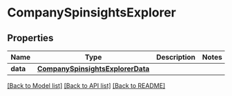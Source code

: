 # CompanySpinsightsExplorer

## Properties
Name | Type | Description | Notes
------------ | ------------- | ------------- | -------------
**data** | [**CompanySpinsightsExplorerData**](CompanySpinsightsExplorerData.md) |  | 

[[Back to Model list]](../README.md#documentation-for-models) [[Back to API list]](../README.md#documentation-for-api-endpoints) [[Back to README]](../README.md)


